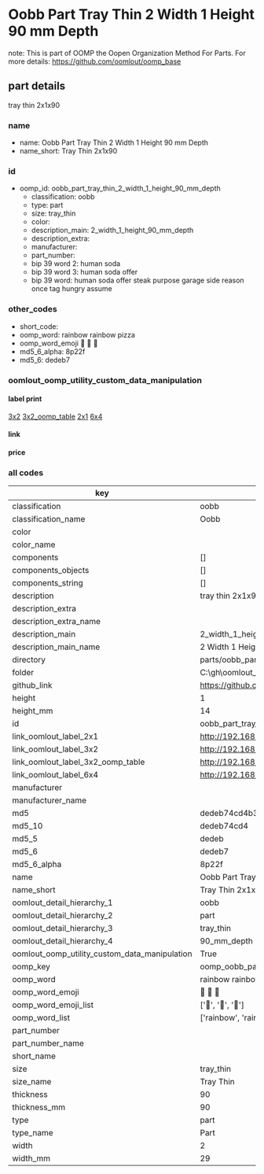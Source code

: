 # Oobb Part Tray Thin 2 Width 1 Height 90 mm Depth  

note: This is part of OOMP the Oopen Organization Method For Parts. For more details: https://github.com/oomlout/oomp_base

##  part details
  



tray thin 2x1x90



### name
* name: Oobb Part Tray Thin 2 Width 1 Height 90 mm Depth
* name_short: Tray Thin 2x1x90 
### id
* oomp_id: oobb_part_tray_thin_2_width_1_height_90_mm_depth
  * classification: oobb
  * type: part
  * size: tray_thin
  * color: 
  * description_main: 2_width_1_height_90_mm_depth
  * description_extra: 
  * manufacturer: 
  * part_number: 
  * bip 39 word 2: human soda
  * bip 39 word 3: human soda offer
  * bip 39 word: human soda offer steak purpose garage side reason once tag hungry assume

### other_codes
* short_code: 
* oomp_word: rainbow rainbow pizza
* oomp_word_emoji :rainbow: :rainbow: :pizza:
* md5_6_alpha: 8p22f
* md5_6: dedeb7






### oomlout_oomp_utility_custom_data_manipulation
#### label print
[3x2](http://192.168.1.245:1112/?label=oomp%208p22f)
[3x2_oomp_table](http://192.168.1.108:1112/?label=oomp%208p22f)
[2x1](http://192.168.1.242:1112/?label=oomp%208p22f)
[6x4](http://192.168.1.55:1112/?label=oomp%208p22f)    

#### link

                              

#### price







### all codes 
| key | value |  
| --- | --- |  
| classification | oobb |  
| classification_name | Oobb |  
| color |  |  
| color_name |  |  
| components | [] |  
| components_objects | [] |  
| components_string | [] |  
| description | tray thin 2x1x90 |  
| description_extra |  |  
| description_extra_name |  |  
| description_main | 2_width_1_height_90_mm_depth |  
| description_main_name | 2 Width 1 Height 90 mm Depth |  
| directory | parts/oobb_part_tray_thin_2_width_1_height_90_mm_depth |  
| folder | C:\gh\oomlout_oobb_version_4_generated_parts\things\oobb_part_tray_thin_2_width_1_height_90_mm_depth |  
| github_link | https://github.com/oomlout/oomlout_oomp_part_src/tree/main/parts/oobb_part_tray_thin_2_width_1_height_90_mm_depth |  
| height | 1 |  
| height_mm | 14 |  
| id | oobb_part_tray_thin_2_width_1_height_90_mm_depth |  
| link_oomlout_label_2x1 | http://192.168.1.242:1112/?label=oomp%208p22f |  
| link_oomlout_label_3x2 | http://192.168.1.245:1112/?label=oomp%208p22f |  
| link_oomlout_label_3x2_oomp_table | http://192.168.1.108:1112/?label=oomp%208p22f |  
| link_oomlout_label_6x4 | http://192.168.1.55:1112/?label=oomp%208p22f |  
| manufacturer |  |  
| manufacturer_name |  |  
| md5 | dedeb74cd4b318fd7dd73d5132f38b76 |  
| md5_10 | dedeb74cd4 |  
| md5_5 | dedeb |  
| md5_6 | dedeb7 |  
| md5_6_alpha | 8p22f |  
| name | Oobb Part Tray Thin 2 Width 1 Height 90 mm Depth |  
| name_short | Tray Thin 2x1x90  |  
| oomlout_detail_hierarchy_1 | oobb |  
| oomlout_detail_hierarchy_2 | part |  
| oomlout_detail_hierarchy_3 | tray_thin |  
| oomlout_detail_hierarchy_4 | 90_mm_depth |  
| oomlout_oomp_utility_custom_data_manipulation | True |  
| oomp_key | oomp_oobb_part_tray_thin_2_width_1_height_90_mm_depth |  
| oomp_word | rainbow rainbow pizza |  
| oomp_word_emoji | :rainbow: :rainbow: :pizza: |  
| oomp_word_emoji_list | [':rainbow:', ':rainbow:', ':pizza:'] |  
| oomp_word_list | ['rainbow', 'rainbow', 'pizza'] |  
| part_number |  |  
| part_number_name |  |  
| short_name |  |  
| size | tray_thin |  
| size_name | Tray Thin |  
| thickness | 90 |  
| thickness_mm | 90 |  
| type | part |  
| type_name | Part |  
| width | 2 |  
| width_mm | 29 |  
